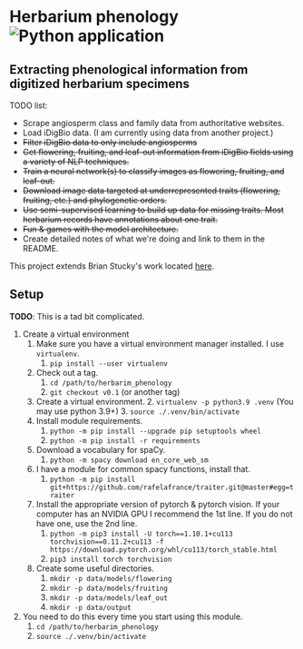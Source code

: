 # Herbarium phenology![Python application](https://github.com/rafelafrance/herbarium_phenology/workflows/CI/badge.svg)

## Extracting phenological information from digitized herbarium specimens

TODO list:
- Scrape angiosperm class and family data from authoritative websites.
- Load iDigBio data. (I am currently using data from another project.)
- ~~Filter iDigBio data to only include angiosperms~~
- ~~Get flowering, fruiting, and leaf-out information from iDigBio fields using a variety of NLP techniques.~~
- ~~Train a neural network(s) to classify images as flowering, fruiting, and leaf-out.~~
- ~~Download image data targeted at underrepresented traits (flowering, fruiting, etc.) and phylogenetic orders.~~
- ~~Use semi-supervised learning to build up data for missing traits. Most herbarium records have annotations about one trait.~~
- ~~Fun & games with the model architecture.~~
- Create detailed notes of what we're doing and link to them in the README.

This project extends Brian Stucky's work located [here](https://gitlab.com/stuckyb/herbarium_phenology).

## Setup

**TODO**: This is a tad bit complicated.

1. Create a virtual environment
   1. Make sure you have a virtual environment manager installed. I use `virtualenv`.
      1. `pip install --user virtualenv`
   2. Check out a tag.
      1. `cd /path/to/herbarim_phenology`
      2. `git checkout v0.1` (or another tag)
   2. Create a virtual environment.
      2. `virtualenv -p python3.9 .venv` (You may use python 3.9+)
      3. `source ./.venv/bin/activate`
   3. Install module requirements.
      1. `python -m pip install --upgrade pip setuptools wheel`
      2. `python -m pip install -r requirements`
   4. Download a vocabulary for spaCy.
      1. `python -m spacy download en_core_web_sm`
   5. I have a module for common spacy functions, install that.
      1. `python -m pip install git+https://github.com/rafelafrance/traiter.git@master#egg=traiter`
   6. Install the appropriate version of pytorch & pytorch vision. If your computer has an NVIDIA GPU I recommend the 1st line. If you do not have one, use the 2nd line.
      1. `python -m pip3 install -U torch==1.10.1+cu113 torchvision==0.11.2+cu113 -f https://download.pytorch.org/whl/cu113/torch_stable.html`
      2. `pip3 install torch torchvision`
   7. Create some useful directories.
      1. `mkdir -p data/models/flowering`
      1. `mkdir -p data/models/fruiting`
      1. `mkdir -p data/models/leaf_out`
      2. `mkdir -p data/output`
2. You need to do this every time you start using this module.
   1. `cd /path/to/herbarim_phenology`
   2. `source ./.venv/bin/activate`
